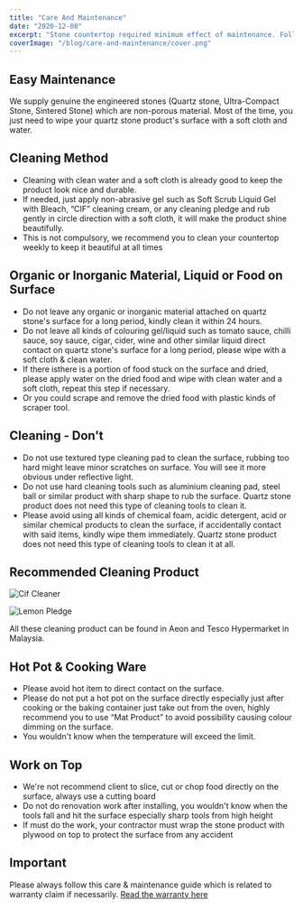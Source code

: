 ```yaml
---
title: "Care And Maintenance"
date: "2020-12-08"
excerpt: "Stone countertop required minimum effect of maintenance. Follow this guide to care for and maintenance your stone countertop."
coverImage: "/blog/care-and-maintenance/cover.png"
---
```


## Easy Maintenance

We supply genuine the engineered stones (Quartz stone, Ultra-Compact Stone, Sintered Stone) which are non-porous material. Most of the time, you just need to wipe your quartz stone product's surface with a soft cloth and water.

## Cleaning Method

- Cleaning with clean water and a soft cloth is already good to keep the product look nice and durable.
- If needed, just apply non-abrasive gel such as Soft Scrub Liquid Gel with Bleach, “CIF” cleaning cream, or any cleaning pledge and rub gently in circle direction with a soft cloth, it will make the product shine beautifully.
- This is not compulsory, we recommend you to clean your countertop weekly to keep it beautiful at all times

## Organic or Inorganic Material, Liquid or Food on Surface

- Do not leave any organic or inorganic material attached on quartz stone's surface for a long period, kindly clean it within 24 hours.
- Do not leave all kinds of colouring gel/liquid such as tomato sauce, chilli sauce, soy sauce, cigar, cider, wine and other similar liquid direct contact on quartz stone's surface for a long period, please wipe with a soft cloth & clean water.
- If there isthere is a portion of food stuck on the surface and dried, please apply water on the dried food and wipe with clean water and a soft cloth, repeat this step if necessary.
- Or you could scrape and remove the dried food with plastic kinds of scraper tool.

## Cleaning - Don't

- Do not use textured type cleaning pad to clean the surface, rubbing too hard might leave minor scratches on surface. You will see it more obvious under reflective light.
- Do not use hard cleaning tools such as aluminium cleaning pad, steel ball or similar product with sharp shape to rub the surface. Quartz stone product does not need this type of cleaning tools to clean it.
- Please avoid using all kinds of chemical foam, acidic detergent, acid or similar chemical products to clean the surface, if accidentally contact with said items, kindly wipe them immediately. Quartz stone product does not need this type of cleaning tools to clean it at all.

## Recommended Cleaning Product

![Cif Cleaner](/blog/care-and-maintenance/cif_cleaner.png)

![Lemon Pledge](/blog/care-and-maintenance/lemon_pledge.png)

All these cleaning product can be found in Aeon and Tesco Hypermarket in Malaysia.

## Hot Pot & Cooking Ware

- Please avoid hot item to direct contact on the surface.
- Please do not put a hot pot on the surface directly especially just after cooking or the baking container just take out from the oven, highly recommend you to use “Mat Product” to avoid possibility causing colour dimming on the surface.
- You wouldn't know when the temperature will exceed the limit.

## Work on Top

- We're not recommend client to slice, cut or chop food directly on the surface, always use a cutting board
- Do not do renovation work after installing, you wouldn't know when the tools fall and hit the surface especially sharp tools from high height
- If must do the work, your contractor must wrap the stone product with plywood on top to protect the surface from any accident

## Important

Please always follow this care & maintenance guide which is related to warranty claim if necessarily. [Read the warranty here
](/posts/warranty)
